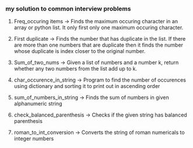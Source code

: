 <h3>my solution to common interview problems</h3>

1. Freq_occuring items -> Finds the maximum occuring character in an array or python list. It only first only one maximum occuring character. 

2. First duplicate -> Finds the number that has duplicate in the list. If there are more than one numbers that are duplicate then it finds the number whose duplicate is index closer to the original number. 

3. Sum_of_two_nums -> Given a list of numbers and a number k, return whether any two numbers from the list add up to k.

4.  char_occurence_in_string -> Program to find the number of occurences using dictionary and sorting it to print out in ascending order

5. sum_of_numbers_in_string -> Finds the sum of numbers in given alphanumeric string

6. check_balanced_parenthesis -> Checks if the given string has balanced parenthesis

7. roman_to_int_conversion -> Converts the string of roman numericals to integer numbers
